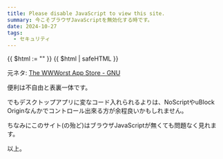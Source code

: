 ```yaml
---
title: Please disable JavaScript to view this site.
summary: 今こそブラウザJavaScriptを無効化する時です。
date: 2024-10-27
tags:
  - セキュリティ
---
```


{{ $html := "<script> document.getElementsByTagName("content")[0].textContent = 'Please disable JavaScript to view this site.'; </script>" }}
{{ $html | safeHTML }}

元ネタ: [The WWWorst App Store - GNU](https://www.gnu.org/philosophy/wwworst-app-store.html)

便利は不自由と表裏一体です。

でもデスクトップアプリに変なコード入れられるよりは、NoScriptやuBlock Originなんかでコントロール出來る方が余程良いかもしれません。

ちなみにこのサイト(の殆ど)はブラウザJavaScriptが無くても問題なく見れます。

以上。
